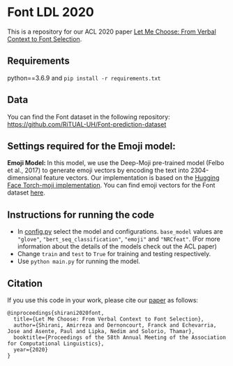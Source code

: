 # Font LDL 2020
This is a repository for our ACL 2020 paper [Let Me Choose: From Verbal Context to Font Selection](https://arxiv.org/abs/2005.01151).

## Requirements

python==3.6.9 and `pip install -r requirements.txt`

## Data
You can find the Font dataset in the following repository: https://github.com/RiTUAL-UH/Font-prediction-dataset

## Settings required for the Emoji model:
<b> Emoji Model: </b> In this model, we use the Deep-Moji pre-trained model (Felbo et al., 2017) to generate emoji vectors by encoding the text into 2304-dimensional feature vectors. Our implementation is based on the [Hugging Face Torch-moji implementation](https://github.com/huggingface/torchMoji/blob/master/examples/encode_texts.py). 
You can find emoji vectors for the Font dataset <a href="Font_LDL/DATA/deepmoji_feats/">here</a>. 

## Instructions for running the code
- In <a href="Font_LDL/config.py">config.py</a> select the model and configurations. `base_model` values are `"glove"`, `"bert_seq_classification"`, `"emoji"` and `"NRCfeat"`. (For more information about the details of the models check out the ACL paper)
- Change `train` and `test` to `True` for training and testing respectively. 
- Use `python main.py` for running the model. 

## Citation

If you use this code in your work, please cite our [paper](https://arxiv.org/abs/2005.01151) as follows:

```
@inproceedings{shirani2020font,
  title={Let Me Choose: From Verbal Context to Font Selection},
  author={Shirani, Amirreza and Dernoncourt, Franck and Echevarria, Jose and Asente, Paul and Lipka, Nedim and Solorio, Thamar},
  booktitle={Proceedings of the 58th Annual Meeting of the Association for Computational Linguistics},
  year={2020}
}
```
